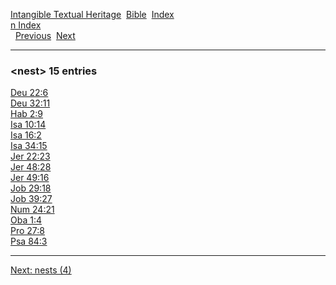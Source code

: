 [Intangible Textual Heritage](../../index)  [Bible](../index) 
[Index](index)   
[n Index](_n_)  
  [Previous](c07810)  [Next](c07812) 

------------------------------------------------------------------------

### &lt;nest&gt; 15 entries

[Deu 22:6](../kjv/deu022.htm#006)  
[Deu 32:11](../kjv/deu032.htm#011)  
[Hab 2:9](../kjv/hab002.htm#009)  
[Isa 10:14](../kjv/isa010.htm#014)  
[Isa 16:2](../kjv/isa016.htm#002)  
[Isa 34:15](../kjv/isa034.htm#015)  
[Jer 22:23](../kjv/jer022.htm#023)  
[Jer 48:28](../kjv/jer048.htm#028)  
[Jer 49:16](../kjv/jer049.htm#016)  
[Job 29:18](../kjv/job029.htm#018)  
[Job 39:27](../kjv/job039.htm#027)  
[Num 24:21](../kjv/num024.htm#021)  
[Oba 1:4](../kjv/oba001.htm#004)  
[Pro 27:8](../kjv/pro027.htm#008)  
[Psa 84:3](../kjv/psa084.htm#003)  

------------------------------------------------------------------------

[Next: nests (4)](c07812)
